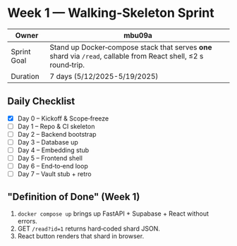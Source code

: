 # Week 1 — Walking‑Skeleton Sprint

Owner | mbu09a
--- | ---
Sprint Goal | Stand up Docker‑compose stack that serves **one** shard via `/read`, callable from React shell, ≤2 s round‑trip.
Duration | 7 days (5/12/2025-5/19/2025)

## Daily Checklist
- [x] Day 0 – Kickoff & Scope‑freeze
- [ ] Day 1 – Repo & CI skeleton
- [ ] Day 2 – Backend bootstrap
- [ ] Day 3 – Database up
- [ ] Day 4 – Embedding stub
- [ ] Day 5 – Frontend shell
- [ ] Day 6 – End‑to‑end loop
- [ ] Day 7 – Vault stub + retro

## "Definition of Done" (Week 1)
1. `docker compose up` brings up FastAPI + Supabase + React without errors.
2. GET `/read?id=1` returns hard‑coded shard JSON.
3. React button renders that shard in browser.